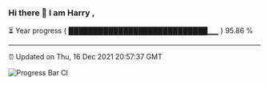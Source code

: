 ### Hi there 👋 I am Harry , 

⏳ Year progress { ████████████████████████████▁▁ } 95.86 %

---

⏰ Updated on Thu, 16 Dec 2021 20:57:37 GMT

![Progress Bar CI](https://github.com/duykhang68/duykhang68/workflows/Progress%20Bar%20CI/badge.svg)
